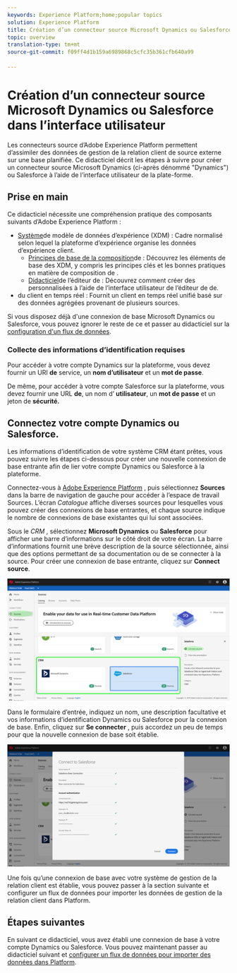 ```yaml
---
keywords: Experience Platform;home;popular topics
solution: Experience Platform
title: Création d’un connecteur source Microsoft Dynamics ou Salesforce dans l’interface utilisateur
topic: overview
translation-type: tm+mt
source-git-commit: f09ff4d1b159a6989868c5cfc35b361cfb640a99

---
```



# Création d’un connecteur source Microsoft Dynamics ou Salesforce dans l’interface utilisateur

Les connecteurs source d’Adobe Experience Platform permettent d’assimiler des données de gestion de la relation client de source externe sur une base planifiée. Ce didacticiel décrit les étapes à suivre pour créer un connecteur source Microsoft Dynamics (ci-après dénommé &quot;Dynamics&quot;) ou Salesforce à l’aide de l’interface utilisateur de la plate-forme.

## Prise en main

Ce didacticiel nécessite une compréhension pratique des composants suivants d’Adobe Experience Platform :

* [Système](../../../../../xdm/home.md)de modèle de données d’expérience (XDM) : Cadre normalisé selon lequel la plateforme d’expérience organise les données d’expérience client.
   * [Principes de base de la composition](../../../../../xdm/schema/composition.md)de  : Découvrez les éléments de base des  XDM, y compris les principes clés et les bonnes pratiques en matière de composition de .
   * [Didacticiel](../../../../../xdm/tutorials/create-schema-ui.md)de l’éditeur de  : Découvrez comment créer des  personnalisées à l’aide de l’interface utilisateur de l’éditeur de  de.
* [](../../../../../profile/home.md)du client en temps réel : Fournit un client en temps réel unifié basé sur des données agrégées provenant de plusieurs sources.

Si vous disposez déjà d&#39;une connexion de base Microsoft Dynamics ou Salesforce, vous pouvez ignorer le reste de ce et passer au didacticiel sur la [configuration d&#39;un flux de données](../../dataflow/crm.md).

### Collecte des informations d’identification requises

Pour accéder à votre compte Dynamics sur la plateforme, vous devez fournir un URI **de** service, un **nom d’utilisateur** et un **mot de passe**.

De même, pour accéder à votre compte Salesforce sur la plateforme, vous devez fournir une URL **de**, un nom d’ **utilisateur**, un **mot de passe** et un jeton de **sécurité.**

## Connectez votre compte Dynamics ou Salesforce.

Les informations d’identification de votre système CRM étant prêtes, vous pouvez suivre les étapes ci-dessous pour créer une nouvelle connexion de base entrante afin de lier votre compte Dynamics ou Salesforce à la plateforme.

Connectez-vous à <a href="https://platform.adobe.com" target="_blank">Adobe Experience Platform</a> , puis sélectionnez **Sources** dans la barre de navigation de gauche pour accéder à l’espace de travail Sources. L’écran *Catalogue* affiche diverses sources pour lesquelles vous pouvez créer des connexions de base entrantes, et chaque source indique le nombre de connexions de base existantes qui lui sont associées.

Sous le *CRM* , sélectionnez **Microsoft Dynamics** ou **Salesforce** pour afficher une barre d’informations sur le côté droit de votre écran. La barre d’informations fournit une brève description de la source sélectionnée, ainsi que des options permettant de  sa documentation ou de se connecter à la source. Pour créer une connexion de base entrante, cliquez sur **Connect source**.

![](../../../../images/tutorials/create/salesforce/sf_sources_catalog.png)

Dans le formulaire d’entrée, indiquez un nom, une description facultative et vos informations d’identification Dynamics ou Salesforce pour la connexion de base. Enfin, cliquez sur **Se connecter** , puis accordez un peu de temps pour que la nouvelle connexion de base soit établie.

![](../../../../images/tutorials/create/salesforce/sf_credentials.png)

Une fois qu’une connexion de base avec votre système de gestion de la relation client est établie, vous pouvez passer à la section suivante et configurer un flux de données pour importer les données de gestion de la relation client dans Platform.

## Étapes suivantes

En suivant ce didacticiel, vous avez établi une connexion de base à votre compte Dynamics ou Salesforce. Vous pouvez maintenant passer au didacticiel suivant et [configurer un flux de données pour importer des données dans Platform](../../dataflow/crm.md).